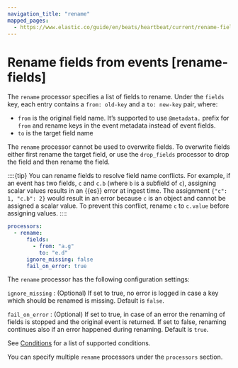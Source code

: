```yaml
---
navigation_title: "rename"
mapped_pages:
  - https://www.elastic.co/guide/en/beats/heartbeat/current/rename-fields.html
---
```


# Rename fields from events [rename-fields]


The `rename` processor specifies a list of fields to rename. Under the `fields` key, each entry contains a `from: old-key` and a `to: new-key` pair, where:

* `from` is the original field name. It’s supported to use `@metadata.` prefix for `from` and rename keys in the event metadata instead of event fields.
* `to` is the target field name

The `rename` processor cannot be used to overwrite fields. To overwrite fields either first rename the target field, or use the `drop_fields` processor to drop the field and then rename the field.

::::{tip}
You can rename fields to resolve field name conflicts. For example, if an event has two fields, `c` and `c.b` (where `b` is a subfield of `c`), assigning scalar values results in an {{es}} error at ingest time. The assignment `{"c": 1, "c.b": 2}` would result in an error because `c` is an object and cannot be assigned a scalar value. To prevent this conflict, rename `c` to `c.value` before assigning values.
::::


```yaml
processors:
  - rename:
      fields:
        - from: "a.g"
          to: "e.d"
      ignore_missing: false
      fail_on_error: true
```

The `rename` processor has the following configuration settings:

`ignore_missing`
:   (Optional) If set to true, no error is logged in case a key which should be renamed is missing. Default is `false`.

`fail_on_error`
:   (Optional) If set to true, in case of an error the renaming of fields is stopped and the original event is returned. If set to false, renaming continues also if an error happened during renaming. Default is `true`.

See [Conditions](/reference/heartbeat/defining-processors.md#conditions) for a list of supported conditions.

You can specify multiple `rename` processors under the `processors` section.

